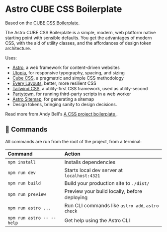 # Astro CUBE CSS Boilerplate

Based on the [CUBE CSS Boilerplate](https://github.com/Set-Creative-Studio/cube-boilerplate). 

The Astro CUBE CSS Boilerplate is a simple, modern, web platform native starting point with sensible defaults. You get the advantages of modern CSS, with the aid of utility classes, and the affordances of design token architecture. 

Uses:
- [Astro](https://astro.build/), a web framework for content-driven websites
- [Utopia](https://utopia.fyi/), for responsive typography, spacing, and sizing
- [Cube CSS](https://cube.fyi/), a pragmatric and simple CSS methodology
- [Every Layouts](https://every-layout.dev/), better, more resilient CSS
- [Tailwind CSS](https://tailwindcss.com/), a utility-first CSS framework, used as utility-second
- [Partytown](https://partytown.builder.io/), for running third-party scripts in a web worker
- [Astro Sitemap](https://docs.astro.build/en/guides/integrations-guide/sitemap/), for generating a sitemap
- Design tokens, bringing sanity to design decisions.

Read more from Andy Bell's [A CSS project boilerplate
](https://piccalil.li/blog/a-css-project-boilerplate/).

## 🧞 Commands

All commands are run from the root of the project, from a terminal:

| Command                   | Action                                           |
| :------------------------ | :----------------------------------------------- |
| `npm install`             | Installs dependencies                            |
| `npm run dev`             | Starts local dev server at `localhost:4321`      |
| `npm run build`           | Build your production site to `./dist/`          |
| `npm run preview`         | Preview your build locally, before deploying     |
| `npm run astro ...`       | Run CLI commands like `astro add`, `astro check` |
| `npm run astro -- --help` | Get help using the Astro CLI                     |
